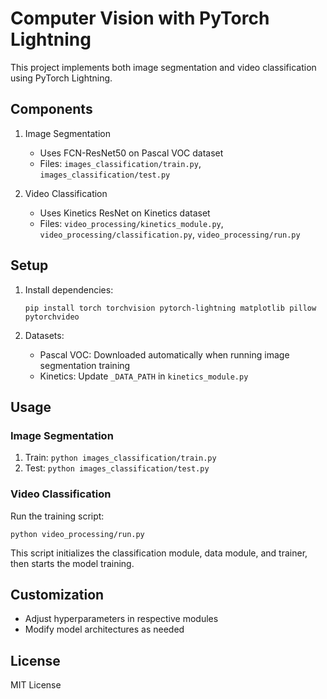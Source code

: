 # Computer Vision with PyTorch Lightning

This project implements both image segmentation and video classification using PyTorch Lightning.

## Components

1. Image Segmentation
   - Uses FCN-ResNet50 on Pascal VOC dataset
   - Files: `images_classification/train.py`, `images_classification/test.py`

2. Video Classification
   - Uses Kinetics ResNet on Kinetics dataset
   - Files: `video_processing/kinetics_module.py`, `video_processing/classification.py`, `video_processing/run.py`

## Setup

1. Install dependencies:
   ```
   pip install torch torchvision pytorch-lightning matplotlib pillow pytorchvideo
   ```

2. Datasets:
   - Pascal VOC: Downloaded automatically when running image segmentation training
   - Kinetics: Update `_DATA_PATH` in `kinetics_module.py`

## Usage

### Image Segmentation

1. Train: `python images_classification/train.py`
2. Test: `python images_classification/test.py`

### Video Classification

Run the training script:

```
python video_processing/run.py
```

This script initializes the classification module, data module, and trainer, then starts the model training.

## Customization

- Adjust hyperparameters in respective modules
- Modify model architectures as needed

## License

MIT License
